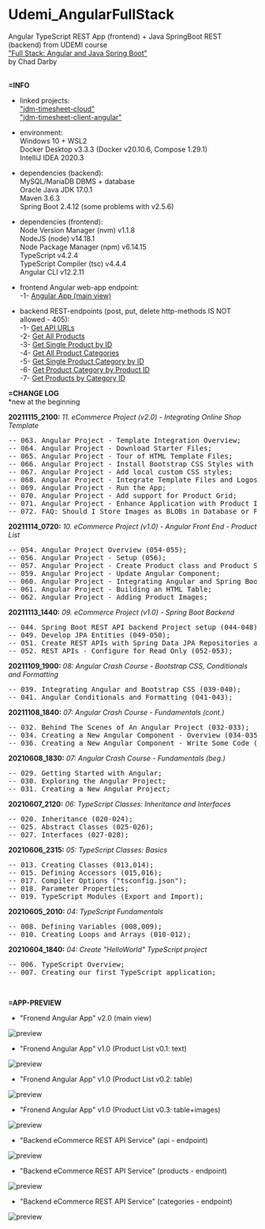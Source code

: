 # Udemi_AngularFullStack
Angular TypeScript REST App (frontend) + Java SpringBoot REST (backend) from UDEMI course <br>
["Full Stack: Angular and Java Spring Boot"](https://www.udemy.com/course/full-stack-angular-spring-boot-tutorial/) <br>
by Chad Darby<br>
<br>


**=INFO**

- linked projects:<br>
["jdm-timesheet-cloud"](https://github.com/drvicx/jdm-timesheet-cloud) <br>
["jdm-timesheet-client-angular"](https://github.com/drvicx/jdm-timesheet-client-angular) <br>

- environment:<br>
  Windows 10 + WSL2 <br>
  Docker Desktop v3.3.3 (Docker v20.10.6, Compose 1.29.1) <br>
  IntelliJ IDEA 2020.3 <br>

- dependencies (backend):<br>
  MySQL/MariaDB DBMS + database <br> 
  Oracle Java JDK 17.0.1 <br>
  Maven 3.6.3<br>
  Spring Boot 2.4.12 (some problems with v2.5.6) <br>
  
- dependencies (frontend):<br>
  Node Version Manager (nvm) v1.1.8 <br>
  NodeJS (node) v14.18.1 <br>
  Node Package Manager (npm) v6.14.15 <br>
  TypeScript v4.2.4 <br>
  TypeScript Compiler (tsc) v4.4.4 <br>
  Angular CLI v12.2.11 <br>

- frontend Angular web-app endpoint: <br>
  -1- [Angular App (main view)](http://localhost:4200) <br>

- backend REST-endpoints (post, put, delete http-methods IS NOT allowed - 405): <br>
  -1- [Get API URLs](http://localhost:8080/api) <br>
  -2- [Get All Products](http://localhost:8080/api/products) <br>
  -3- [Get Single Product by ID](http://localhost:8080/api/products/1) <br>
  -4- [Get All Product Categories](http://localhost:8080/api/product-category) <br>
  -5- [Get Single Product Category by ID](http://localhost:8080/api/product-category/1) <br>
  -6- [Get Product Category by Product ID](http://localhost:8080/api/products/1/category) <br>
  -7- [Get Products by Category ID](http://localhost:8080/api/product-category/1/products) <br>

**=CHANGE LOG**<br>
*new at the beginning

**20211115_2100:** _11. eCommerce Project (v2.0) - Integrating Online Shop Template_
<pre>
-- 063. Angular Project - Template Integration Overview;
-- 064. Angular Project - Download Starter Files;
-- 065. Angular Project - Tour of HTML Template Files;
-- 066. Angular Project - Install Bootstrap CSS Styles with npm;
-- 067. Angular Project - Add local custom CSS styles;
-- 068. Angular Project - Integrate Template Files and Logos;
-- 069. Angular Project - Run the App;
-- 070. Angular Project - Add support for Product Grid;
-- 071. Angular Project - Enhance Application with Product Images;
-- 072. FAQ: Should I Store Images as BLOBs in Database or Files on file system?;
</pre>

**20211114_0720:** _10. eCommerce Project (v1.0) - Angular Front End - Product List_
<pre>
-- 054. Angular Project Overview (054-055);
-- 056. Angular Project - Setup (056);
-- 057. Angular Project - Create Product class and Product Service (057-058);
-- 059. Angular Project - Update Angular Component;
-- 060. Angular Project - Integrating Angular and Spring Boot for Full Stack App;
-- 061. Angular Project - Building an HTML Table;
-- 062. Angular Project - Adding Product Images;
</pre>

**20211113_1440:** _09. eCommerce Project (v1.0) - Spring Boot Backend_
<pre>
-- 044. Spring Boot REST API backend Project setup (044-048);
-- 049. Develop JPA Entities (049-050);
-- 051. Create REST APIs with Spring Data JPA Repositories and Spring Data REST (051);
-- 052. REST APIs - Configure for Read Only (052-053);
</pre>

**20211109_1900:** _08: Angular Crash Course - Bootstrap CSS, Conditionals and Formatting_
<pre>
-- 039. Integrating Angular and Bootstrap CSS (039-040);
-- 041. Angular Conditionals and Formatting (041-043);
</pre>

**20211108_1840:** _07: Angular Crash Course - Fundamentals (cont.)_
<pre>
-- 032. Behind The Scenes of An Angular Project (032-033);
-- 034. Creating a New Angular Component - Overview (034-035);
-- 036. Creating a New Angular Component - Write Some Code (036-038);
</pre>

**20210608_1830:** _07: Angular Crash Course - Fundamentals (beg.)_
<pre>
-- 029. Getting Started with Angular;
-- 030. Exploring the Angular Project;
-- 031. Creating a New Angular Project;
</pre>

**20210607_2120:** _06: TypeScript Classes: Inheritance and Interfaces_
<pre>
-- 020. Inheritance (020-024);
-- 025. Abstract Classes (025-026);
-- 027. Interfaces (027-028);
</pre>

**20210606_2315:** _05: TypeScript Classes: Basics_
<pre>
-- 013. Creating Classes (013,014);
-- 015. Defining Accessors (015,016);
-- 017. Compiler Options ("tsconfig.json");
-- 018. Parameter Properties;
-- 019. TypeScript Modules (Export and Import);
</pre>

**20210605_2010:** _04: TypeScript Fundamentals_
<pre>
-- 008. Defining Variables (008,009);
-- 010. Creating Loops and Arrays (010-012);
</pre>

**20210604_1840:** _04: Create "HelloWorld" TypeScript project_
<pre>
-- 006. TypeScript Overview;
-- 007. Creating our first TypeScript application;
</pre>
<br>

**=APP-PREVIEW**

- "Fronend Angular App" v2.0 (main view)

![preview](_preview/ecommerce-frontend_20211115_2100.png?raw=true)

- "Fronend Angular App" v1.0 (Product List v0.1: text)

![preview](_preview/ecommerce-frontend_20211114_0500.png?raw=true)

- "Fronend Angular App" v1.0 (Product List v0.2: table)

![preview](_preview/ecommerce-frontend_20211114_0600.png?raw=true)

- "Fronend Angular App" v1.0 (Product List v0.3: table+images)

![preview](_preview/ecommerce-frontend_20211114_0720.png?raw=true)

- "Backend eCommerce REST API Service" (api - endpoint)

![preview](_preview/ecommerce-backend_20211112_1400_1.png?raw=true)

- "Backend eCommerce REST API Service" (products - endpoint)

![preview](_preview/ecommerce-backend_20211112_1400_2.png?raw=true)

- "Backend eCommerce REST API Service" (categories - endpoint)

![preview](_preview/ecommerce-backend_20211112_1400_3.png?raw=true)
